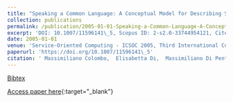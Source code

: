 ```yaml
---
title: "Speaking a Common Language: A Conceptual Model for Describing Service-Oriented Systems"
collection: publications
permalink: /publication/2005-01-01-Speaking-a-Common-Language-A-Conceptual-Model-for-Describing-Service-Oriented-Systems
excerpt: 'DOI: 10.1007/11596141\_5, Scopus ID: 2-s2.0-33744954121, Cited by: 43'
date: 2005-01-01
venue: 'Service-Oriented Computing - ICSOC 2005, Third International Conference, Amsterdam, The Netherlands, December 12-15, 2005, Proceedings'
paperurl: 'https://doi.org/10.1007/11596141\_5'
citation: ' Massimiliano Colombo,  Elisabetta Di,  Massimiliano Di Penta,  Damiano Distante,  Maurilio Zuccal`a, &quot;Speaking a Common Language: A Conceptual Model for Describing Service-Oriented Systems.&quot; Service-Oriented Computing - ICSOC 2005, Third International Conference, Amsterdam, The Netherlands, December 12-15, 2005, Proceedings, 2005.'
---
```

[Bibtex](https://dblp.org/rec/bib/conf/icsoc/ColomboNPDZ05)

[Access paper here](https://doi.org/10.1007/11596141\_5){:target="_blank"}
